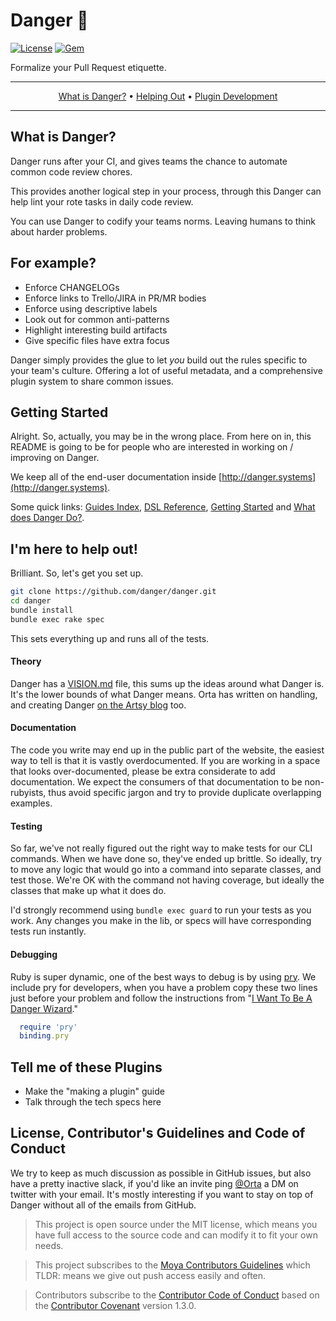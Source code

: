 # Danger :no_entry_sign:

[![License](http://img.shields.io/badge/license-MIT-green.svg?style=flat)](https://github.com/orta/danger/blob/master/LICENSE)
[![Gem](https://img.shields.io/gem/v/danger.svg?style=flat)](http://rubygems.org/gems/danger)

Formalize your Pull Request etiquette.

-------

<p align="center">
    <a href="#what-is-danger">What is Danger?</a> &bull;
    <a href="#im-here-to-help-out">Helping Out</a> &bull;
    <a href="#tell-me-of-these-plugins">Plugin Development</a>
</p>

-------

## What is Danger?

Danger runs after your CI, and gives teams the chance to automate common code review chores.

This provides another logical step in your process, through this Danger can help lint your rote tasks in daily code review.

You can use Danger to codify your teams norms. Leaving humans to think about harder problems.

## For example?

* Enforce CHANGELOGs
* Enforce links to Trello/JIRA in PR/MR bodies
* Enforce using descriptive labels
* Look out for common anti-patterns
* Highlight interesting build artifacts
* Give specific files have extra focus 

Danger simply provides the glue to let _you_ build out the rules specific to your team's culture. Offering a lot of useful metadata, and a comprehensive plugin system to share common issues. 

## Getting Started

Alright. So, actually, you may be in the wrong place. From here on in, this README is going to be for people who are interested in working on / improving on Danger. 

We keep all of the end-user documentation inside [http://danger.systems](http://danger.systems).

Some quick links: [Guides Index](http://danger.systems/guides.html), [DSL Reference](http://danger.systems/reference.html), [Getting Started](http://danger.systems/guides/getting_started.html) and [What does Danger Do?](http://danger.systems/guides/what_does_danger_do.html). 

## I'm here to help out!

Brilliant. So, let's get you set up.

``` sh
git clone https://github.com/danger/danger.git
cd danger
bundle install
bundle exec rake spec
```

This sets everything up and runs all of the tests. 

#### Theory

Danger has a [VISION.md](https://github.com/danger/danger/blob/master/VISION.md) file, this sums up the ideas around what Danger is. It's the lower bounds of what Danger means. Orta has written on handling, and creating Danger [on the Artsy blog](http://artsy.github.io/blog/categories/danger/) too.

#### Documentation

The code you write may end up in the public part of the website, the easiest way to tell is that it is vastly overdocumented. If you are working in a space that looks over-documented, please be extra considerate to add documentation. We expect the consumers of that documentation to be non-rubyists, thus avoid specific jargon and try to provide duplicate overlapping examples.  

#### Testing

So far, we've not really figured out the right way to make tests for our CLI commands. When we have done so, they've ended up brittle. So ideally, try to move any logic that would go into a command into separate classes, and test those. We're OK with the command not having coverage, but ideally the classes that make up what it does do.

I'd strongly recommend using `bundle exec guard` to run your tests as you work. Any changes you make in the lib, or specs will have corresponding tests run instantly.

#### Debugging

Ruby is super dynamic, one of the best ways to debug is by using [pry](http://pryrepl.org/). We include pry for developers, when you have a problem copy these two lines just before your problem and follow the instructions from "[I Want To Be A Danger Wizard](http://danger.systems/guides/troubleshooting.html#i-want-to-be-a-danger-wizard)."

```ruby
  require 'pry'      
  binding.pry
```

## Tell me of these Plugins

* Make the "making a plugin" guide
* Talk through the tech specs here

## License, Contributor's Guidelines and Code of Conduct

We try to keep as much discussion as possible in GitHub issues, but also have a pretty inactive slack, if you'd like an invite ping [@Orta](https://twitter.com/orta/) a DM on twitter with your email. It's mostly interesting if you want to stay on top of Danger without all of the emails from GitHub. 

> This project is open source under the MIT license, which means you have full access to the source code and can modify it to fit your own needs.

> This project subscribes to the [Moya Contributors Guidelines](https://github.com/Moya/contributors) which TLDR: means we give out push access easily and often.

> Contributors subscribe to the [Contributor Code of Conduct](http://contributor-covenant.org/version/1/3/0/) based on the [Contributor Covenant](http://contributor-covenant.org) version 1.3.0.

